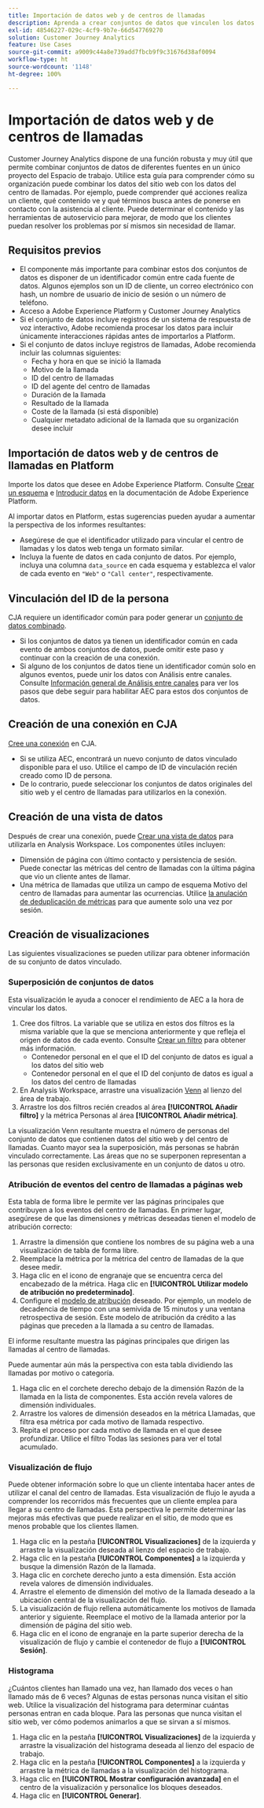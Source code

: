 ```yaml
---
title: Importación de datos web y de centros de llamadas
description: Aprenda a crear conjuntos de datos que vinculen los datos de sitios web y de centros de llamadas.
exl-id: 48546227-029c-4cf9-9b7e-66d547769270
solution: Customer Journey Analytics
feature: Use Cases
source-git-commit: a9009c44a8e739add7fbcb9f9c31676d38af0094
workflow-type: ht
source-wordcount: '1148'
ht-degree: 100%

---
```


# Importación de datos web y de centros de llamadas

Customer Journey Analytics dispone de una función robusta y muy útil que permite combinar conjuntos de datos de diferentes fuentes en un único proyecto del Espacio de trabajo. Utilice esta guía para comprender cómo su organización puede combinar los datos del sitio web con los datos del centro de llamadas. Por ejemplo, puede comprender qué acciones realiza un cliente, qué contenido ve y qué términos busca antes de ponerse en contacto con la asistencia al cliente. Puede determinar el contenido y las herramientas de autoservicio para mejorar, de modo que los clientes puedan resolver los problemas por sí mismos sin necesidad de llamar.

## Requisitos previos

* El componente más importante para combinar estos dos conjuntos de datos es disponer de un identificador común entre cada fuente de datos. Algunos ejemplos son un ID de cliente, un correo electrónico con hash, un nombre de usuario de inicio de sesión o un número de teléfono.
* Acceso a Adobe Experience Platform y Customer Journey Analytics
* Si el conjunto de datos incluye registros de un sistema de respuesta de voz interactivo, Adobe recomienda procesar los datos para incluir únicamente interacciones rápidas antes de importarlos a Platform.
* Si el conjunto de datos incluye registros de llamadas, Adobe recomienda incluir las columnas siguientes:
   * Fecha y hora en que se inició la llamada
   * Motivo de la llamada
   * ID del centro de llamadas
   * ID del agente del centro de llamadas
   * Duración de la llamada
   * Resultado de la llamada
   * Coste de la llamada (si está disponible)
   * Cualquier metadato adicional de la llamada que su organización desee incluir

## Importación de datos web y de centros de llamadas en Platform

Importe los datos que desee en Adobe Experience Platform. Consulte [Crear un esquema](https://experienceleague.adobe.com/docs/experience-platform/xdm/tutorials/create-schema-ui.html?lang=es) e [Introducir datos](https://experienceleague.adobe.com/docs/experience-platform/ingestion/home.html?lang=es) en la documentación de Adobe Experience Platform.

Al importar datos en Platform, estas sugerencias pueden ayudar a aumentar la perspectiva de los informes resultantes:

* Asegúrese de que el identificador utilizado para vincular el centro de llamadas y los datos web tenga un formato similar.
* Incluya la fuente de datos en cada conjunto de datos. Por ejemplo, incluya una columna `data_source` en cada esquema y establezca el valor de cada evento en `"Web"` o `"Call center"`, respectivamente. <!--mapper-->

## Vinculación del ID de la persona

CJA requiere un identificador común para poder generar un [conjunto de datos combinado](/help/connections/combined-dataset.md).

* Si los conjuntos de datos ya tienen un identificador común en cada evento de ambos conjuntos de datos, puede omitir este paso y continuar con la creación de una conexión.
* Si alguno de los conjuntos de datos tiene un identificador común solo en algunos eventos, puede unir los datos con Análisis entre canales. Consulte [Información general de Análisis entre canales](/help/cca/overview.md) para ver los pasos que debe seguir para habilitar AEC para estos dos conjuntos de datos.

## Creación de una conexión en CJA

[Cree una conexión](/help/connections/create-connection.md) en CJA.

* Si se utiliza AEC, encontrará un nuevo conjunto de datos vinculado disponible para el uso. Utilice el campo de ID de vinculación recién creado como ID de persona.
* De lo contrario, puede seleccionar los conjuntos de datos originales del sitio web y el centro de llamadas para utilizarlos en la conexión.

## Creación de una vista de datos

Después de crear una conexión, puede [Crear una vista de datos](/help/data-views/create-dataview.md) para utilizarla en Analysis Workspace. Los componentes útiles incluyen:

* Dimensión de página con último contacto y persistencia de sesión. Puede conectar las métricas del centro de llamadas con la última página que vio un cliente antes de llamar.
* Una métrica de llamadas que utiliza un campo de esquema Motivo del centro de llamadas para aumentar las ocurrencias. Utilice [la anulación de deduplicación de métricas](/help/data-views/component-settings/metric-deduplication.md) para que aumente solo una vez por sesión.

## Creación de visualizaciones

Las siguientes visualizaciones se pueden utilizar para obtener información de su conjunto de datos vinculado.

### Superposición de conjuntos de datos

Esta visualización le ayuda a conocer el rendimiento de AEC a la hora de vincular los datos.

1. Cree dos filtros. La variable que se utiliza en estos dos filtros es la misma variable que la que se menciona anteriormente y que refleja el origen de datos de cada evento. Consulte [Crear un filtro](/help/components/filters/create-filters.md) para obtener más información.
   * Contenedor personal en el que el ID del conjunto de datos es igual a los datos del sitio web
   * Contenedor personal en el que el ID del conjunto de datos es igual a los datos del centro de llamadas
2. En Analysis Workspace, arrastre una visualización [Venn](/help/analysis-workspace/visualizations/venn.md) al lienzo del área de trabajo.
3. Arrastre los dos filtros recién creados al área **[!UICONTROL Añadir filtro]** y la métrica Personas al área **[!UICONTROL Añadir métrica]**.

La visualización Venn resultante muestra el número de personas del conjunto de datos que contienen datos del sitio web y del centro de llamadas. Cuanto mayor sea la superposición, más personas se habrán vinculado correctamente. Las áreas que no se superponen representan a las personas que residen exclusivamente en un conjunto de datos u otro.

### Atribución de eventos del centro de llamadas a páginas web

Esta tabla de forma libre le permite ver las páginas principales que contribuyen a los eventos del centro de llamadas. En primer lugar, asegúrese de que las dimensiones y métricas deseadas tienen el modelo de atribución correcto:

1. Arrastre la dimensión que contiene los nombres de su página web a una visualización de tabla de forma libre.
1. Reemplace la métrica por la métrica del centro de llamadas de la que desee medir.
1. Haga clic en el icono de engranaje que se encuentra cerca del encabezado de la métrica. Haga clic en **[!UICONTROL Utilizar modelo de atribución no predeterminado]**.
1. Configure el [modelo de atribución](/help/analysis-workspace/attribution/models.md) deseado. Por ejemplo, un modelo de decadencia de tiempo con una semivida de 15 minutos y una ventana retrospectiva de sesión. Este modelo de atribución da crédito a las páginas que preceden a la llamada a su centro de llamadas.

El informe resultante muestra las páginas principales que dirigen las llamadas al centro de llamadas. <!-- use case behind what we use these pages for -->

<!-- Complement with donut visualization -->

Puede aumentar aún más la perspectiva con esta tabla dividiendo las llamadas por motivo o categoría.

1. Haga clic en el corchete derecho debajo de la dimensión Razón de la llamada en la lista de componentes. Esta acción revela valores de dimensión individuales.
2. Arrastre los valores de dimensión deseados en la métrica Llamadas, que filtra esa métrica por cada motivo de llamada respectivo.
3. Repita el proceso por cada motivo de llamada en el que desee profundizar. Utilice el filtro Todas las sesiones para ver el total acumulado.

<!-- screenshot -->

### Visualización de flujo

Puede obtener información sobre lo que un cliente intentaba hacer antes de utilizar el canal del centro de llamadas. Esta visualización de flujo le ayuda a comprender los recorridos más frecuentes que un cliente emplea para llegar a su centro de llamadas. Esta perspectiva le permite determinar las mejoras más efectivas que puede realizar en el sitio, de modo que es menos probable que los clientes llamen.

1. Haga clic en la pestaña **[!UICONTROL Visualizaciones]** de la izquierda y arrastre la visualización deseada al lienzo del espacio de trabajo.
2. Haga clic en la pestaña **[!UICONTROL Componentes]** a la izquierda y busque la dimensión Razón de la llamada.
3. Haga clic en corchete derecho junto a esta dimensión. Esta acción revela valores de dimensión individuales.
4. Arrastre el elemento de dimensión del motivo de la llamada deseado a la ubicación central de la visualización del flujo.
5. La visualización de flujo rellena automáticamente los motivos de llamada anterior y siguiente. Reemplace el motivo de la llamada anterior por la dimensión de página del sitio web.
6. Haga clic en el icono de engranaje en la parte superior derecha de la visualización de flujo y cambie el contenedor de flujo a **[!UICONTROL Sesión]**.

### Histograma

¿Cuántos clientes han llamado una vez, han llamado dos veces o han llamado más de 6 veces? Algunas de estas personas nunca visitan el sitio web. Utilice la visualización del histograma para determinar cuántas personas entran en cada bloque. Para las personas que nunca visitan el sitio web, ver cómo podemos animarlos a que se sirvan a sí mismos.

1. Haga clic en la pestaña **[!UICONTROL Visualizaciones]** de la izquierda y arrastre la visualización del histograma deseada al lienzo del espacio de trabajo.
2. Haga clic en la pestaña **[!UICONTROL Componentes]** a la izquierda y arrastre la métrica de llamadas a la visualización del histograma.
3. Haga clic en **[!UICONTROL Mostrar configuración avanzada]** en el centro de la visualización y personalice los bloques deseados.
4. Haga clic en **[!UICONTROL Generar]**.

<!--
### Web to call, call to web

### Fallout

Fallout sessions - session

All sessions > page views metric > calls metric

All sessions > calls metric > page views

Orrr we could also use dataset ID

step 1: all sessions
step 2: 


### Site sections that result in a call within 30 minutes

Slide 4

Create a bunch of filters - facets to their business. Filters were used because they didn't have all of these in the same dimension, so they could create everything in this report as a single dimension (really filters)

wanted to understand when someone interacts with a facet, whats the highest percentage of people that abandon that channel to call them. not from volume perspective, but percentage perspective.

use sequential filters, but you lose the ability to use attribution IQ

## What to do when you've found insight -->
